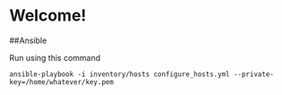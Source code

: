 # Welcome!

##Ansible

Run using this command

`ansible-playbook -i inventory/hosts configure_hosts.yml --private-key=/home/whatever/key.pem`
